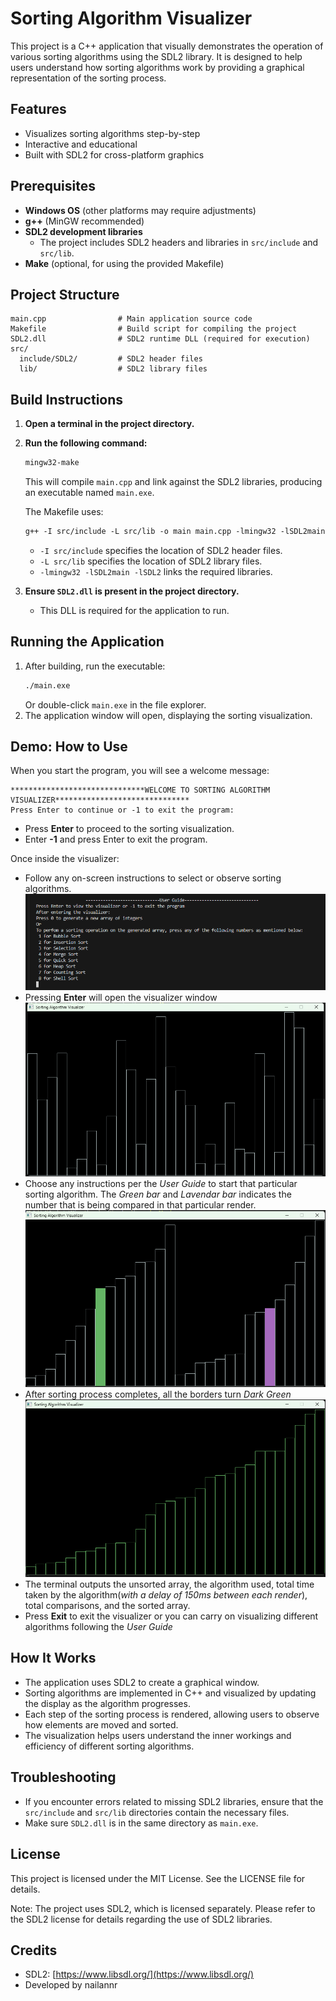# Sorting Algorithm Visualizer

This project is a C++ application that visually demonstrates the operation of various sorting algorithms using the SDL2 library. It is designed to help users understand how sorting algorithms work by providing a graphical representation of the sorting process.

## Features
- Visualizes sorting algorithms step-by-step
- Interactive and educational
- Built with SDL2 for cross-platform graphics

## Prerequisites
- **Windows OS** (other platforms may require adjustments)
- **g++** (MinGW recommended)
- **SDL2 development libraries**
  - The project includes SDL2 headers and libraries in `src/include` and `src/lib`.
- **Make** (optional, for using the provided Makefile)

## Project Structure
```
main.cpp                # Main application source code
Makefile                # Build script for compiling the project
SDL2.dll                # SDL2 runtime DLL (required for execution)
src/
  include/SDL2/         # SDL2 header files
  lib/                  # SDL2 library files
```

## Build Instructions
1. **Open a terminal in the project directory.**
2. **Run the following command:**
   ```sh
   mingw32-make
   ```
   This will compile `main.cpp` and link against the SDL2 libraries, producing an executable named `main.exe`.

   The Makefile uses:
   ```makefile
   g++ -I src/include -L src/lib -o main main.cpp -lmingw32 -lSDL2main -lSDL2
   ```
   - `-I src/include` specifies the location of SDL2 header files.
   - `-L src/lib` specifies the location of SDL2 library files.
   - `-lmingw32 -lSDL2main -lSDL2` links the required libraries.

3. **Ensure `SDL2.dll` is present in the project directory.**
   - This DLL is required for the application to run.

## Running the Application
1. After building, run the executable:
   ```sh
   ./main.exe
   ```
   Or double-click `main.exe` in the file explorer.
2. The application window will open, displaying the sorting visualization.

## Demo: How to Use
When you start the program, you will see a welcome message:

```
******************************WELCOME TO SORTING ALGORITHM VISUALIZER******************************
Press Enter to continue or -1 to exit the program:
```

- Press **Enter** to proceed to the sorting visualization.
- Enter **-1** and press Enter to exit the program.

Once inside the visualizer:
- Follow any on-screen instructions to select or observe sorting algorithms.
![User Manual](assets/user-manual.png)
- Pressing **Enter** will open the visualizer window
![Visualizer Window](assets/visualizer.png)
- Choose any instructions per the *User Guide* to start that particular sorting algorithm. The *Green bar* and *Lavendar bar* indicates the number that is being compared in that particular render.
![Comparison Process](assets/comparer.png)
- After sorting process completes, all the borders turn *Dark Green*
![Completed](assets/finished.png)
- The terminal outputs the unsorted array, the algorithm used, total time taken by the algorithm(*with a delay of 150ms between each render*), total comparisons, and the sorted array.
- Press **Exit** to exit the visualizer or you can carry on visualizing different algorithms following the *User Guide*

## How It Works
- The application uses SDL2 to create a graphical window.
- Sorting algorithms are implemented in C++ and visualized by updating the display as the algorithm progresses.
- Each step of the sorting process is rendered, allowing users to observe how elements are moved and sorted.
- The visualization helps users understand the inner workings and efficiency of different sorting algorithms.

## Troubleshooting
- If you encounter errors related to missing SDL2 libraries, ensure that the `src/include` and `src/lib` directories contain the necessary files.
- Make sure `SDL2.dll` is in the same directory as `main.exe`.

## License
This project is licensed under the MIT License. See the LICENSE file for details.

Note: The project uses SDL2, which is licensed separately. Please refer to the SDL2 license for details regarding the use of SDL2 libraries.

## Credits
- SDL2: [https://www.libsdl.org/](https://www.libsdl.org/)
- Developed by nailannr
